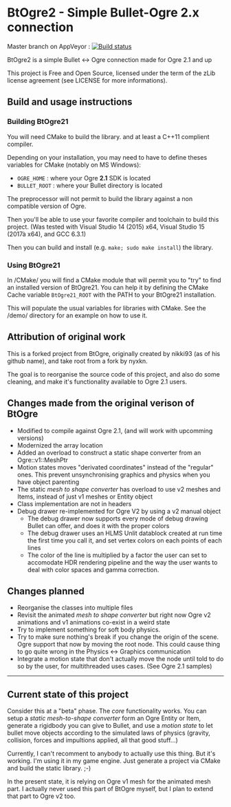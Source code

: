 # BtOgre2 - Simple Bullet-Ogre 2.x connection


Master branch on AppVeyor : [![Build status](https://ci.appveyor.com/api/projects/status/imiecnoy3xuk71yw/branch/master?svg=true)](https://ci.appveyor.com/project/Ybalrid/btogre21/branch/master)


BtOgre2 is a simple Bullet <-> Ogre connection made for Ogre 2.1 and up

This project is Free and Open Source, licensed under the term of the zLib license agreement (see LICENSE for more informations).

## Build and usage instructions

### Building BtOgre21

You will need CMake to build the library. and at least a C++11 complient compiler.

Depending on your installation, you may need to have to define theses variables for CMake (notably on MS Windows):

 - `OGRE_HOME` : where your Ogre **2.1** SDK is located
 - `BULLET_ROOT` : where your Bullet directory is located
 
 The preprocessor will not permit to build the library against a non compatible version of Ogre.

Then you'll be able to use your favorite compiler and toolchain to build this project.
(Was tested with Visual Studio 14 (2015) x64, Visual Studio 15 (2017à x64), and GCC 6.3.1)

Then you can build and install (e.g. `make; sudo make install`) the library.

### Using BtOgre21

In /CMake/ you will find a CMake module that will permit you to "try" to find an installed version of BtOgre21. You can help it by defining the CMake Cache variable `BtOgre21_ROOT` with the PATH to your BtOgre21 installation.

This will populate the usual variables for libraries with CMake. See the /demo/ directory for an example on how to use it.

## Attribution of original work

This is a forked project from BtOgre, originally created by nikki93 (as of his github name), and take root from a fork by nyxkn.

The goal is to reorganise the source code of this project, and also do some cleaning, and make it's functionality available to Ogre 2.1 users.

## Changes made from the original verison of BtOgre

 - Modified to compile against Ogre 2.1, (and will work with upcomming versions)
 - Modernized the array location 
 - Added an overload to construct a static shape converter from an Ogre::v1::MeshPtr
 - Motion states moves "derivated coordinates" instead of the "regular" ones. This prevent unsynchronising graphics and physics when you have object parenting
 - The static *mesh to shape converter* has overload to use v2 meshes and Items, instead of just v1 meshes or Entity object
 - Class implementation are not in headers
 - Debug drawer re-implemented for Ogre V2 by using a v2 manual object
   - The debug drawer now supports every mode of debug drawing Bullet can offer, and does it with the proper colors
   - The debug drawer uses an HLMS Unlit datablock created at run time the first time you call it, and set vertex colors on each points of each lines
   - The color of the line is multiplied by a factor the user can set to accomodate HDR rendering pipeline and the way the user wants to deal with color spaces and gamma correction.

## Changes planned

  - Reorganise the classes into multiple files
  - Revisit the animated *mesh to shape converter* but right now Ogre v2 animations and v1 animations co-exist in a weird state
  - Try to implement something for soft body physics.
  - Try to make sure nothing's break if you change the origin of the scene. Ogre support that now by moving the root node. This could cause thing to go quite wrong in the Physics <-> Graphics communication
  - Integrate a motion state that don't actually move the node until told to do so by the user, for multithreaded uses cases. (See Ogre 2.1 samples)

--- 

## Current state of this project

Consider this at a "beta" phase. The *core* functionality works. You can setup a *static mesh-to-shape converter* form an Ogre Entity or Item, generate a rigidbody you can give to Bullet, and use a *motion state* to let bullet move objects according to the simulated laws of physics (gravity, collision, forces and impultions applied, all that good stuff...) 

Currently, I can't recomment to anybody to actually use this thing. But it's working. I'm using it in my game engine. Just generate a project via CMake and build the static library. ;-)

In the present state, it is relying on Ogre v1 mesh for the animated mesh part. I actually never used this part of BtOgre myself, but I plan to extend that part to Ogre v2 too.
